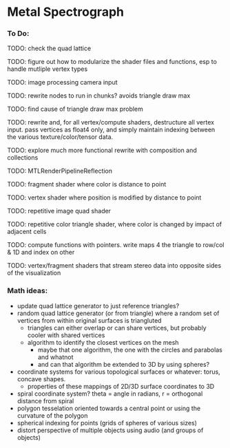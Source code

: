 Metal Spectrograph
==================

### To Do:

TODO: check the quad lattice

TODO: figure out how to modularize the shader files and functions, esp
  to handle mutliple vertex types

TODO: image processing camera input

TODO: rewrite nodes to run in chunks? avoids triangle draw max

TODO: find cause of triangle draw max problem

TODO: rewrite and, for all vertex/compute shaders, destructure all
vertex input.  pass vertices as float4 only, and simply maintain
indexing between the various texture/color/tensor data.

TODO: explore much more functional rewrite with composition and
collections

TODO: MTLRenderPipelineReflection

TODO: fragment shader where color is distance to point

TODO: vertex shader where position is modified by distance to point

TODO: repetitive image quad shader

TODO: repetitive color triangle shader, where color is changed by impact
of adjacent cells

TODO: compute functions with pointers.  write maps 4 the triangle to row/col
& 1D and index on other

TODO: vertex/fragment shaders that stream stereo data into opposite
sides of the visualization

### Math ideas:

- update quad lattice generator to just reference triangles?
- random quad lattice generator (or from triangle) where a random set of 
  vertices from within original surfaces is triangluted
  - triangles can either overlap or can share vertices, but probably
    cooler with shared vertices
  - algorithm to identify the closest vertices on the mesh 
    - maybe that one algorithm, the one with the circles and parabolas and whatnot
    - and can that algorithm be extended to 3D by using spheres?
- coordinate systems for various topological surfaces or whatever:
  torus, concave shapes.
  - properties of these mappings of 2D/3D surface coordinates to 3D 
- spiral coordinate system? theta = angle in radians, r = orthogonal distance from spiral
- polygon tesselation oriented towards a central point or using the
  curvature of the polygon
- spherical indexing for points (grids of spheres of various sizes)
- distort perspective of multiple objects using audio (and groups of
  objects)

